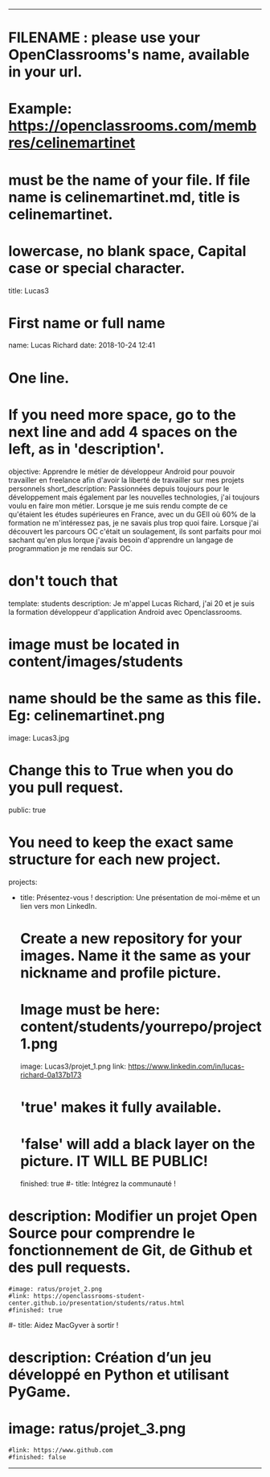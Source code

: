 ﻿---

# FILENAME : please use your OpenClassrooms's name, available in your url.
# Example: https://openclassrooms.com/membres/celinemartinet
# must be the name of your file. If file name is celinemartinet.md, title is celinemartinet.
# lowercase, no blank space, Capital case or special character.
title: Lucas3

# First name or full name
name: Lucas Richard
date: 2018-10-24 12:41

# One line.
# If you need more space, go to the next line and add 4 spaces on the left, as in 'description'.
objective: Apprendre le métier de développeur Android pour pouvoir travailler en freelance afin d'avoir la liberté de travailler sur mes projets personnels
short_description: Passionnées depuis toujours pour le développement mais également par les nouvelles technologies, j'ai toujours voulu en faire mon métier. Lorsque je me suis rendu compte de ce qu'étaient les études supérieures en France, avec un du GEII où 60% de la formation ne m'intéressez pas, je ne savais plus trop quoi faire. Lorsque j'ai découvert les parcours OC c'était un soulagement, ils sont parfaits pour moi sachant qu'en plus lorque j'avais besoin d'apprendre un langage de programmation je me rendais sur OC. 

# don't touch that
template: students
description:
    Je m'appel Lucas Richard, j'ai 20 et je suis la formation développeur d'application Android avec Openclassrooms.
# image must be located in content/images/students
# name should be the same as this file. Eg: celinemartinet.png
image: Lucas3.jpg

# Change this to True when you do you pull request.
public: true

# You need to keep the exact same structure for each new project.
projects:
  - title: Présentez-vous !
    description: Une présentation de moi-même et un lien vers mon LinkedIn.
    # Create a new repository for your images. Name it the same as your nickname and profile picture.
    # Image must be here: content/students/yourrepo/project1.png
    image: Lucas3/projet_1.png
    link: https://www.linkedin.com/in/lucas-richard-0a137b173
    # 'true' makes it fully available.
    # 'false' will add a black layer on the picture. IT WILL BE PUBLIC!
    finished: true
  #- title: Intégrez la communauté !
   # description: Modifier un projet Open Source pour comprendre le fonctionnement de Git, de Github et des pull requests. 
    #image: ratus/projet_2.png
    #link: https://openclassrooms-student-center.github.io/presentation/students/ratus.html
    #finished: true
  #- title: Aidez MacGyver à sortir !
  #  description: Création d’un jeu développé en Python et utilisant PyGame.
   # image: ratus/projet_3.png
    #link: https://www.github.com
    #finished: false

---